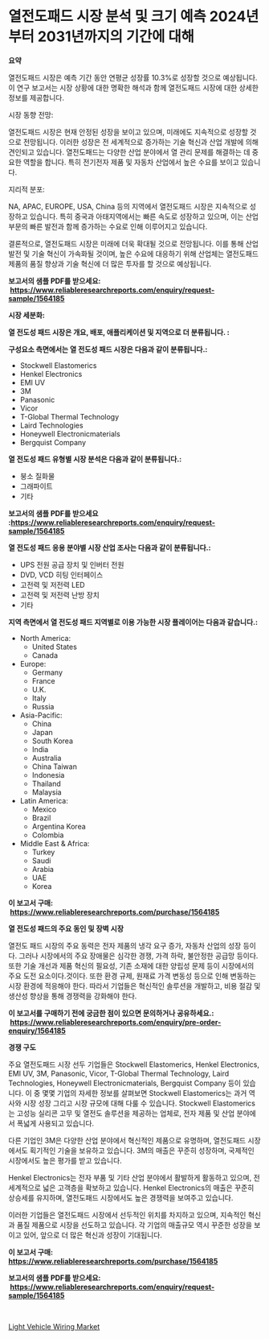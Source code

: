 <p><h1>열전도패드 시장 분석 및 크기 예측 2024년부터 2031년까지의 기간에 대해</h1></p><p><strong>요약</strong></p>
<p><p>열전도패드 시장은 예측 기간 동안 연평균 성장률 10.3%로 성장할 것으로 예상됩니다. 이 연구 보고서는 시장 상황에 대한 명확한 해석과 함께 열전도패드 시장에 대한 상세한 정보를 제공합니다.</p><p>시장 동향 전망:</p><p>열전도패드 시장은 현재 안정된 성장을 보이고 있으며, 미래에도 지속적으로 성장할 것으로 전망됩니다. 이러한 성장은 전 세계적으로 증가하는 기술 혁신과 산업 개발에 의해 견인되고 있습니다. 열전도패드는 다양한 산업 분야에서 열 관리 문제를 해결하는 데 중요한 역할을 합니다. 특히 전기전자 제품 및 자동차 산업에서 높은 수요를 보이고 있습니다.</p><p>지리적 분포:</p><p>NA, APAC, EUROPE, USA, China 등의 지역에서 열전도패드 시장은 지속적으로 성장하고 있습니다. 특히 중국과 아태지역에서는 빠른 속도로 성장하고 있으며, 이는 산업 부문의 빠른 발전과 함께 증가하는 수요로 인해 이루어지고 있습니다.</p><p>결론적으로, 열전도패드 시장은 미래에 더욱 확대될 것으로 전망됩니다. 이를 통해 산업 발전 및 기술 혁신이 가속화될 것이며, 높은 수요에 대응하기 위해 산업체는 열전도패드 제품의 품질 향상과 기술 혁신에 더 많은 투자를 할 것으로 예상됩니다.</p></p>
<p><strong>보고서의 샘플 PDF를 받으세요: &nbsp;<a href="https://www.reliableresearchreports.com/enquiry/request-sample/1564185">https://www.reliableresearchreports.com/enquiry/request-sample/1564185</a></strong></p>
<p><strong>시장 세분화:</strong></p>
<p><strong> 열 전도성 패드 시장은 개요, 배포, 애플리케이션 및 지역으로 더 분류됩니다. :</strong></p>
<p><strong>구성요소 측면에서는 열 전도성 패드 시장은 다음과 같이 분류됩니다.:</strong></p>
<p><ul><li>Stockwell Elastomerics</li><li>Henkel Electronics</li><li>EMI UV</li><li>3M</li><li>Panasonic</li><li>Vicor</li><li>T-Global Thermal Technology</li><li>Laird Technologies</li><li>Honeywell Electronicmaterials</li><li>Bergquist Company</li></ul></p>
<p><strong> 열 전도성 패드 유형별 시장 분석은 다음과 같이 분류됩니다.:</strong></p>
<p><ul><li>붕소 질화물</li><li>그래파이트</li><li>기타</li></ul></p>
<p><strong>보고서의 샘플 PDF를 받으세요 :<a href="https://www.reliableresearchreports.com/enquiry/request-sample/1564185">https://www.reliableresearchreports.com/enquiry/request-sample/1564185</a></strong></p>
<p><strong> 열 전도성 패드 응용 분야별 시장 산업 조사는 다음과 같이 분류됩니다.:</strong></p>
<p><ul><li>UPS 전원 공급 장치 및 인버터 전원</li><li>DVD, VCD 히팅 인터페이스</li><li>고전력 및 저전력 LED</li><li>고전력 및 저전력 난방 장치</li><li>기타</li></ul></p>
<p><strong>지역 측면에서 열 전도성 패드 지역별로 이용 가능한 시장 플레이어는 다음과 같습니다.:</strong></p>
<p><ul>
    <li>
        North America:
        <ul>
            <li>United States</li>
            <li>Canada</li>
        </ul>
    </li>
    <li>
        Europe:
        <ul>
            <li>Germany</li>
            <li>France</li>
            <li>U.K.</li>
            <li>Italy</li>
            <li>Russia</li>
        </ul>
    </li>
    <li>
        Asia-Pacific:
        <ul>
            <li>China</li>
            <li>Japan</li>
            <li>South Korea</li>
            <li>India</li>
            <li>Australia</li>
            <li>China Taiwan</li>
            <li>Indonesia</li>
            <li>Thailand</li>
            <li>Malaysia</li>
        </ul>
    </li>
    <li>
        Latin America:
        <ul>
            <li>Mexico</li>
            <li>Brazil</li>
            <li>Argentina Korea</li>
            <li>Colombia</li>
        </ul>
    </li>
    <li>
        Middle East & Africa:
        <ul>
            <li>Turkey</li>
            <li>Saudi</li>
            <li>Arabia</li>
            <li>UAE</li>
            <li>Korea</li>
        </ul>
    </li>
    </ul></p>
<p><strong>이 보고서 구매: &nbsp;<a href="https://www.reliableresearchreports.com/purchase/1564185">https://www.reliableresearchreports.com/purchase/1564185</a></strong></p>
<p><strong>열 전도성 패드의 주요 동인 및 장벽 시장</strong></p>
<p><p>열전도 패드 시장의 주요 동력은 전자 제품의 냉각 요구 증가, 자동차 산업의 성장 등이다. 그러나 시장에서의 주요 장애물은 심각한 경쟁, 가격 하락, 불안정한 공급망 등이다. 또한 기술 개선과 제품 혁신의 필요성, 기존 소재에 대한 양립성 문제 등이 시장에서의 주요 도전 요소이다.것이다. 또한 환경 규제, 원재료 가격 변동성 등으로 인해 변동하는 시장 환경에 적응해야 한다. 따라서 기업들은 혁신적인 솔루션을 개발하고, 비용 절감 및 생산성 향상을 통해 경쟁력을 강화해야 한다.</p></p>
<p><strong>이 보고서를 구매하기 전에 궁금한 점이 있으면 문의하거나 공유하세요.: &nbsp;<a href="https://www.reliableresearchreports.com/enquiry/pre-order-enquiry/1564185">https://www.reliableresearchreports.com/enquiry/pre-order-enquiry/1564185</a></strong></p>
<p><strong>경쟁 구도</strong></p>
<p><p>주요 열전도패드 시장 선두 기업들은 Stockwell Elastomerics, Henkel Electronics, EMI UV, 3M, Panasonic, Vicor, T-Global Thermal Technology, Laird Technologies, Honeywell Electronicmaterials, Bergquist Company 등이 있습니다. 이 중 몇몇 기업의 자세한 정보를 살펴보면 Stockwell Elastomerics는 과거 역사와 시장 성장 그리고 시장 규모에 대해 다룰 수 있습니다. Stockwell Elastomerics는 고성능 실리콘 고무 및 열전도 솔루션을 제공하는 업체로, 전자 제품 및 산업 분야에서 폭넓게 사용되고 있습니다. </p><p>다른 기업인 3M은 다양한 산업 분야에서 혁신적인 제품으로 유명하며, 열전도패드 시장에서도 획기적인 기술을 보유하고 있습니다. 3M의 매출은 꾸준히 성장하며, 국제적인 시장에서도 높은 평가를 받고 있습니다.</p><p>Henkel Electronics는 전자 부품 및 기타 산업 분야에서 활발하게 활동하고 있으며, 전세계적으로 넓은 고객층을 확보하고 있습니다. Henkel Electronics의 매출은 꾸준히 상승세를 유지하며, 열전도패드 시장에서도 높은 경쟁력을 보여주고 있습니다.</p><p>이러한 기업들은 열전도패드 시장에서 선두적인 위치를 차지하고 있으며, 지속적인 혁신과 품질 제품으로 시장을 선도하고 있습니다. 각 기업의 매출규모 역시 꾸준한 성장을 보이고 있어, 앞으로 더 많은 혁신과 성장이 기대됩니다.</p></p>
<p><strong>이 보고서 구매: &nbsp; <a href="https://www.reliableresearchreports.com/purchase/1564185">https://www.reliableresearchreports.com/purchase/1564185</a></strong></p>
<p><strong>보고서의 샘플 PDF를 받으세요: &nbsp;<a href="https://www.reliableresearchreports.com/enquiry/request-sample/1564185">https://www.reliableresearchreports.com/enquiry/request-sample/1564185</a></strong><strong></strong></p>
<p>&nbsp;</p>
<p><p><a href="https://noble-drawer-34c.notion.site/Light-Vehicle-Wiring-Market-Furnish-Information-about-Market-Size-Market-Share-Market-Dynamics-an-ca16acb8d2b34d73a03887b81bafc79e">Light Vehicle Wiring Market</a></p></p>
